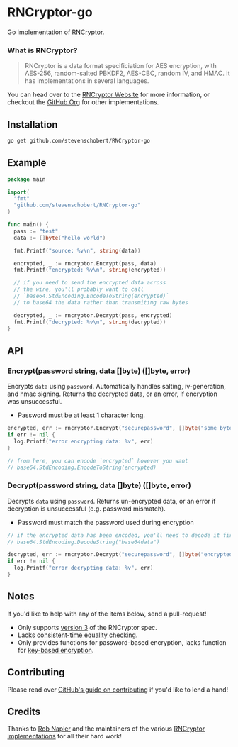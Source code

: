 RNCryptor-go
============

Go implementation of [RNCryptor](http://rncryptor.github.io).

### What is RNCryptor?

> RNCryptor is a data format specificiation for AES encryption, with AES-256, random-salted PBKDF2,
> AES-CBC, random IV, and HMAC. It has implementations in several languages.

You can head over to the [RNCryptor Website](http://rncryptor.github.io) for more information,
or checkout the [GitHub Org](https://github.com/RNCryptor) for other implementations.

## Installation

```sh
go get github.com/stevenschobert/RNCryptor-go
```

## Example

```go
package main

import(
  "fmt"
  "github.com/stevenschobert/RNCryptor-go"
)

func main() {
  pass := "test"
  data := []byte("hello world")

  fmt.Printf("source: %v\n", string(data))

  encrypted, _ := rncryptor.Encrypt(pass, data)
  fmt.Printf("encrypted: %v\n", string(encrypted))

  // if you need to send the encrypted data across
  // the wire, you'll probably want to call
  // `base64.StdEncoding.EncodeToString(encrypted)`
  // to base64 the data rather than transmiting raw bytes

  decrypted, _ := rncryptor.Decrypt(pass, encrypted)
  fmt.Printf("decrypted: %v\n", string(decrypted))
}
```

## API

### Encrypt(password string, data []byte) ([]byte, error)

Encrypts `data` using `password`. Automatically handles salting, iv-generation, and hmac signing.
Returns the decrypted data, or an error, if encryption was unsuccessful.

- Password must be at least 1 character long.

```go
encrypted, err := rncryptor.Encrypt("securepassword", []byte("some bytes to encrypt"))
if err != nil {
  log.Printf("error encrypting data: %v", err)
}

// from here, you can encode `encrypted` however you want
// base64.StdEncoding.EncodeToString(encrypted)
```

### Decrypt(password string, data []byte) ([]byte, error)

Decrypts `data` using `password`. Returns un-encrypted data, or an error if decryption is
unsuccessful (e.g. password mismatch).

- Password must match the password used during encryption

```go
// if the encrypted data has been encoded, you'll need to decode it first
// base64.StdEncoding.DecodeString("base64data")

decrypted, err := rncryptor.Decrypt("securepassword", []byte("encrypted bytes here"))
if err != nil {
  log.Printf("error decrypting data: %v", err)
}
```

## Notes

If you'd like to help with any of the items below, send a pull-request!

- Only supports [version
  3](https://github.com/RNCryptor/RNCryptor-Spec/blob/0625abe597e67af4a9a40f460a10bc069b7caf48/RNCryptor-Spec-v3.md)
  of the RNCryptor spec.
- Lacks [consistent-time equality
  checking](https://github.com/RNCryptor/RNCryptor-Spec/blob/0625abe597e67af4a9a40f460a10bc069b7caf48/RNCryptor-Spec-v3.md#consistent-time-equality-checking).
- Only provides functions for password-based encryption, lacks function for [key-based
  encryption](https://github.com/RNCryptor/RNCryptor-Spec/blob/0625abe597e67af4a9a40f460a10bc069b7caf48/RNCryptor-Spec-v3.md#key-based-encryption-abstract-language).


## Contributing

Please read over [GitHub's guide on
contributing](https://guides.github.com/activities/contributing-to-open-source/) if you'd like to
lend a hand!

## Credits

Thanks to [Rob Napier](http://robnapier.net) and the maintainers of the various
[RNCryptor implementations](https://github.com/RNCryptor) for all their hard work!
